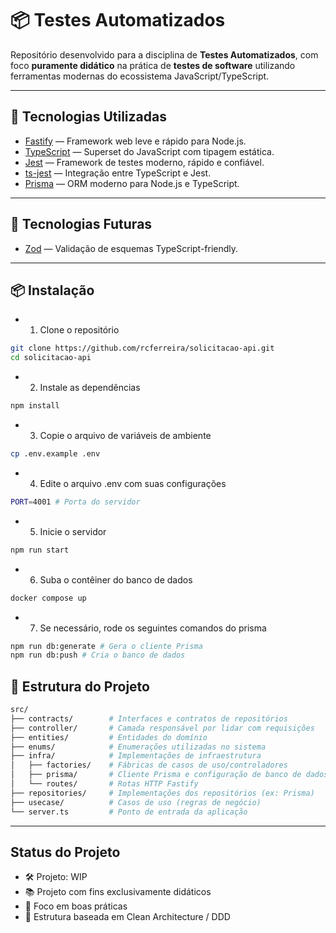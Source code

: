# 📦 Testes Automatizados

Repositório desenvolvido para a disciplina de **Testes Automatizados**, com foco **puramente didático** na prática de **testes de software** utilizando ferramentas modernas do ecossistema JavaScript/TypeScript.

---

## 🚀 Tecnologias Utilizadas

- [Fastify](https://www.fastify.io/) — Framework web leve e rápido para Node.js.
- [TypeScript](https://www.typescriptlang.org/) — Superset do JavaScript com tipagem estática.
- [Jest](https://jestjs.io/) — Framework de testes moderno, rápido e confiável.
- [ts-jest](https://kulshekhar.github.io/ts-jest/) — Integração entre TypeScript e Jest.
- [Prisma](https://www.prisma.io/) — ORM moderno para Node.js e TypeScript.

---

## 🚀 Tecnologias Futuras

- [Zod](https://zod.dev/) — Validação de esquemas TypeScript-friendly.

---

## 📦 Instalação

- 1. Clone o repositório

```bash
git clone https://github.com/rcferreira/solicitacao-api.git
cd solicitacao-api
```

- 2. Instale as dependências

```bash
npm install
```

- 3. Copie o arquivo de variáveis de ambiente

```bash
cp .env.example .env
```

- 4. Edite o arquivo .env com suas configurações

```bash
PORT=4001 # Porta do servidor
```

- 5. Inicie o servidor

```bash
npm run start
```

- 6. Suba o contêiner do banco de dados

```bash
docker compose up
```

- 7. Se necessário, rode os seguintes comandos do prisma

```bash
npm run db:generate # Gera o cliente Prisma
npm run db:push # Cria o banco de dados
```

## 📁 Estrutura do Projeto

```bash
src/
├── contracts/        # Interfaces e contratos de repositórios
├── controller/       # Camada responsável por lidar com requisições
├── entities/         # Entidades do domínio
├── enums/            # Enumerações utilizadas no sistema
├── infra/            # Implementações de infraestrutura
│   ├── factories/    # Fábricas de casos de uso/controladores
│   ├── prisma/       # Cliente Prisma e configuração de banco de dados
│   └── routes/       # Rotas HTTP Fastify
├── repositories/     # Implementações dos repositórios (ex: Prisma)
├── usecase/          # Casos de uso (regras de negócio)
└── server.ts         # Ponto de entrada da aplicação
```

---

## Status do Projeto

- 🛠️ Projeto: WIP
- 📚 Projeto com fins exclusivamente didáticos
- 🧪 Foco em boas práticas
- 🧱 Estrutura baseada em Clean Architecture / DDD
